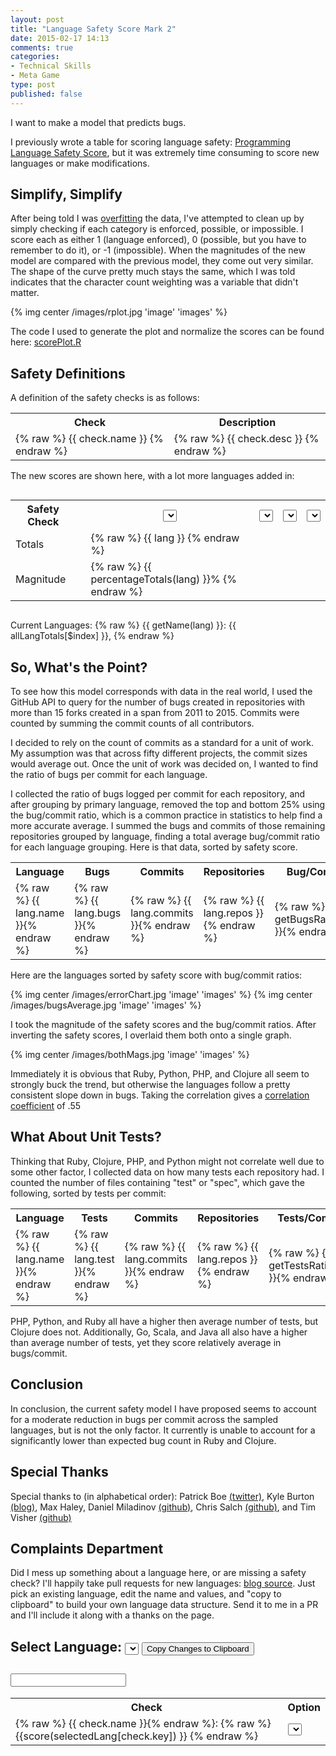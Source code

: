 ```yaml
---
layout: post
title: "Language Safety Score Mark 2"
date: 2015-02-17 14:13
comments: true
categories: 
- Technical Skills
- Meta Game
type: post
published: false
---
```


I want to make a model that predicts bugs.

I previously wrote a table for scoring language safety:
[Programming Language Safety Score](http://deliberate-software.com/programming-language-safety-algorithm/),
but it was extremely time consuming to score new languages or make modifications.

## Simplify, Simplify

After being told I was [overfitting](https://en.wikipedia.org/wiki/Overfitting)
the data, I've attempted to clean up by simply checking if each category is
enforced, possible, or impossible. I score each as either 1 (language enforced),
0 (possible, but you have to remember to do it), or -1 (impossible). When the
magnitudes of the new model are compared with the previous model, they come out
very similar. The shape of the curve pretty much stays the same, which I was
told indicates that the character count weighting was a variable that didn't
matter. 

{% img center /images/rplot.jpg 'image' 'images' %}

The code I used to generate the plot and normalize the scores can be found here:
[scorePlot.R](https://github.com/steveshogren/datasciencecoursera/blob/817dec79e36b6e9a6c5a8fd5700aff7cc394b9d4/scoreplot.R)

## Safety Definitions

A definition of the safety checks is as follows:

<div ng-app="TableApp2">
<div ng-controller="TableCtrl">
<table class="langtable">
<tr><th>Check</th> <th>Description</th></tr>
<tr ng-repeat="check in langChecks">
<td>{% raw %} {{ check.name }} {% endraw %}</td>
<td> {% raw %} {{ check.desc }} {% endraw %} </td>
</tr>
</table>

The new scores are shown here, with a lot more languages added in:

<p class="lead">
<div style="overflow-x:scroll">
<table class="langtable">
<tr>
<th>Safety Check</th>
<th></th>
<th>
<select ng-options="getName(lang) for lang in allLanguages" ng-model="languages[0]"></select>
</th>
<th>
<select ng-options="getName(lang) for lang in allLanguages" ng-model="languages[1]"></select>
</th>
<th>
<select ng-options="getName(lang) for lang in allLanguages" ng-model="languages[2]"></select>
</th>
<th>
<select ng-options="getName(lang) for lang in allLanguages" ng-model="languages[3]"></select>
</th>
</tr>
<tr ng-repeat="check in langChecks" score-row name="check.name" row-key="check.key"></tr>
<tr class="totals"><td>Totals</td>
<td></td>
<td ng-repeat="lang in langTotals track by $index">
{% raw %} {{ lang }} {% endraw %}
</td>
</tr>
<tr class="totals"><td>Magnitude</td>
<td></td>
<td ng-repeat="lang in langTotals track by $index">
{% raw %} {{ percentageTotals(lang) }}% {% endraw %}
</td>
</tr>
</table>
</div>

Current Languages:
<span ng-repeat="lang in allLanguages">
{% raw %} {{ getName(lang) }}: {{ allLangTotals[$index] }}, {% endraw %}
</select>


## So, What's the Point?

To see how this model corresponds with data in the real world, I used the GitHub
API to query for the number of bugs created in repositories with more than 15
forks created in a span from 2011 to 2015. Commits were counted by summing the
commit counts of all contributors.

I decided to rely on the count of commits as a standard for a unit of work. My
assumption was that across fifty different projects, the commit sizes would
average out. Once the unit of work was decided on, I wanted to find the ratio of
bugs per commit for each language.

I collected the ratio of bugs logged per commit for each repository, and after
grouping by primary language, removed the top and bottom 25% using the
bug/commit ratio, which is a common practice in statistics to help find a more
accurate average. I summed the bugs and commits of those remaining repositories
grouped by language, finding a total average bug/commit ratio for each language
grouping. Here is that data, sorted by safety score.

<table class="langtable">
<tr><th>Language</th>
<th>Bugs</th>
<th>Commits</th>
<th>Repositories</th>
<th>Bug/Commits</th>
<tr ng-repeat="lang in languageRatios">
<td>{% raw %} {{ lang.name }}{% endraw %} </td>
<td>{% raw %} {{ lang.bugs }}{% endraw %} </td>
<td>{% raw %} {{ lang.commits }}{% endraw %} </td>
<td>{% raw %} {{ lang.repos }}{% endraw %} </td>
<td>{% raw %} {{ getBugsRatio(lang) }}{% endraw %} </td>
</tr>
</table>

Here are the languages sorted by safety score with bug/commit ratios:

{% img center /images/errorChart.jpg 'image' 'images' %}
{% img center /images/bugsAverage.jpg 'image' 'images' %}

I took the magnitude of the safety scores and the bug/commit ratios. After
inverting the safety scores, I overlaid them both onto a single graph.

{% img center /images/bothMags.jpg 'image' 'images' %}

Immediately it is obvious that Ruby, Python, PHP, and Clojure all seem to strongly
buck the trend, but otherwise the languages follow a pretty consistent slope
down in bugs. Taking the correlation gives a
[correlation coefficient](https://en.wikipedia.org/wiki/Pearson_product-moment_correlation_coefficient)
of .55

## What About Unit Tests?

Thinking that Ruby, Clojure, PHP, and Python might not correlate well due to some
other factor, I collected data on how many tests each repository had. I counted
the number of files containing "test" or "spec", which gave the following,
sorted by tests per commit:

<table class="langtable">
<tr><th>Language</th>
<th>Tests</th>
<th>Commits</th>
<th>Repositories</th>
<th>Tests/Commits</th></tr>
<tr ng-repeat="lang in sorter(languageRatios)">
<td>{% raw %} {{ lang.name }}{% endraw %} </td>
<td>{% raw %} {{ lang.test }}{% endraw %} </td>
<td>{% raw %} {{ lang.commits }}{% endraw %} </td>
<td>{% raw %} {{ lang.repos }}{% endraw %} </td>
<td>{% raw %} {{ getTestsRatio(lang) }}{% endraw %} </td>
</tr>
</table>

PHP, Python, and Ruby all have a higher then average number of tests, but
Clojure does not. Additionally, Go, Scala, and Java all also have a higher than
average number of tests, yet they score relatively average in bugs/commit.

## Conclusion

In conclusion, the current safety model I have proposed seems to account for a
moderate reduction in bugs per commit across the sampled languages, but is not
the only factor. It currently is unable to account for a significantly lower
than expected bug count in Ruby and Clojure.

## Special Thanks

Special thanks to (in alphabetical order):
Patrick Boe [(twitter)](https://twitter.com/traffichazard/),
Kyle Burton [(blog)](http://asymmetrical-view.com/),
Max Haley,
Daniel Miladinov [(github)](https://github.com/danielmiladinov),
Chris Salch [(github)](https://github.com/arlaneenalra),
and Tim Visher [(github)](https://github.com/timvisher)

## Complaints Department

Did I mess up something about a language here, or are missing a safety check? I'll happily take pull
requests for new languages:
[blog source](https://github.com/steveshogren/blog-source/blob/master/source/javascripts/sliders2.js). Just
pick an existing language, edit the name and values, and "copy to clipboard" to
build your own language data structure. Send it to me in a PR and I'll include
it along with a thanks on the page.

<div ng-show="showRealName">
<h2>Select Language:
<select ng-options="lang.name for lang in allLanguages" ng-model="selectedLang"></select>
<button ng-click="copyToClipboard(selectedLang)">Copy Changes to Clipboard</button>
</h2>
<h2><input ng-model="selectedLang.name"></input></h2>
<table class="langtable">
<tr><th>Check</th><th>Option</th></tr>
<tr ng-repeat="check in langChecks">
<td style="background-color:{% raw %} {{scoreClass(score(selectedLang[check.key]))}} {% endraw %}">
{% raw %} {{ check.name }}{% endraw %}: {% raw %} {{score(selectedLang[check.key]) }} {% endraw %}
</td>
<td>
<select ng-options="enforcedNice(e) for e in enforcedTypes" ng-model="selectedLang[check.key].enforced"></select>
</td>
</tr>
</table>
